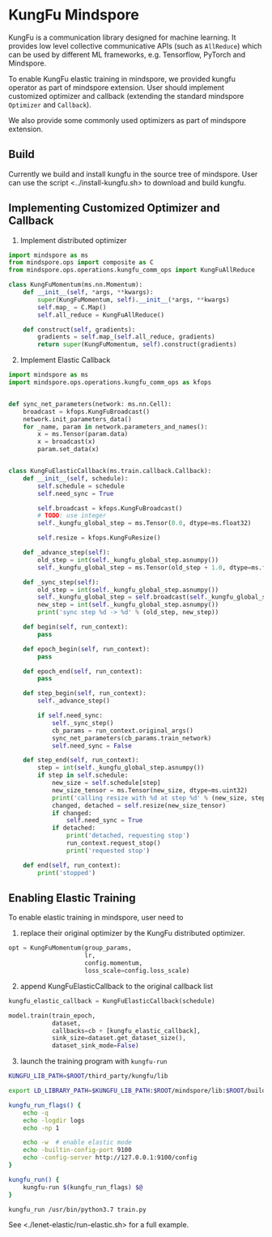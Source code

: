KungFu Mindspore
======

KungFu is a communication library designed for machine learning.
It provides low level collective communicative APIs (such as `AllReduce`) which can be used by different ML frameworks,
e.g. Tensorflow, PyTorch and Mindspore.

To enable KungFu elastic training in mindspore, we provided kungfu operator as part of mindspore extension.
User should implement customized optimizer and callback (extending the standard mindspore `Optimizer` and `Callback`).

We also provide some commonly used optimizers as part of mindspore extension.

## Build

Currently we build and install kungfu in the source tree of mindspore.
User can use the script <../install-kungfu.sh> to download and build kungfu.

## Implementing Customized Optimizer and Callback

1. Implement distributed optimizer

```python
import mindspore as ms
from mindspore.ops import composite as C
from mindspore.ops.operations.kungfu_comm_ops import KungFuAllReduce

class KungFuMomentum(ms.nn.Momentum):
    def __init__(self, *args, **kwargs):
        super(KungFuMomentum, self).__init__(*args, **kwargs)
        self.map_ = C.Map()
        self.all_reduce = KungFuAllReduce()

    def construct(self, gradients):
        gradients = self.map_(self.all_reduce, gradients)
        return super(KungFuMomentum, self).construct(gradients)
```


2. Implement Elastic Callback

```python
import mindspore as ms
import mindspore.ops.operations.kungfu_comm_ops as kfops


def sync_net_parameters(network: ms.nn.Cell):
    broadcast = kfops.KungFuBroadcast()
    network.init_parameters_data()
    for _name, param in network.parameters_and_names():
        x = ms.Tensor(param.data)
        x = broadcast(x)
        param.set_data(x)


class KungFuElasticCallback(ms.train.callback.Callback):
    def __init__(self, schedule):
        self.schedule = schedule
        self.need_sync = True

        self.broadcast = kfops.KungFuBroadcast()
        # TODO: use integer
        self._kungfu_global_step = ms.Tensor(0.0, dtype=ms.float32)

        self.resize = kfops.KungFuResize()

    def _advance_step(self):
        old_step = int(self._kungfu_global_step.asnumpy())
        self._kungfu_global_step = ms.Tensor(old_step + 1.0, dtype=ms.float32)

    def _sync_step(self):
        old_step = int(self._kungfu_global_step.asnumpy())
        self._kungfu_global_step = self.broadcast(self._kungfu_global_step)
        new_step = int(self._kungfu_global_step.asnumpy())
        print('sync step %d -> %d' % (old_step, new_step))

    def begin(self, run_context):
        pass

    def epoch_begin(self, run_context):
        pass

    def epoch_end(self, run_context):
        pass

    def step_begin(self, run_context):
        self._advance_step()

        if self.need_sync:
            self._sync_step()
            cb_params = run_context.original_args()
            sync_net_parameters(cb_params.train_network)
            self.need_sync = False

    def step_end(self, run_context):
        step = int(self._kungfu_global_step.asnumpy())
        if step in self.schedule:
            new_size = self.schedule[step]
            new_size_tensor = ms.Tensor(new_size, dtype=ms.uint32)
            print('calling resize with %d at step %d' % (new_size, step))
            changed, detached = self.resize(new_size_tensor)
            if changed:
                self.need_sync = True
            if detached:
                print('detached, requesting stop')
                run_context.request_stop()
                print('requested stop')

    def end(self, run_context):
        print('stopped')
```


## Enabling Elastic Training

To enable elastic training in mindspore, user need to

1. replace their original optimizer by the KungFu distributed optimizer.

```python
opt = KungFuMomentum(group_params,
                     lr,
                     config.momentum,
                     loss_scale=config.loss_scale)
```

2. append KungFuElasticCallback to the original callback list

```python
kungfu_elastic_callback = KungFuElasticCallback(schedule)

model.train(train_epoch,
            dataset,
            callbacks=cb + [kungfu_elastic_callback],
            sink_size=dataset.get_dataset_size(),
            dataset_sink_mode=False)
```

3. launch the training program with `kungfu-run`

```bash
KUNGFU_LIB_PATH=$ROOT/third_party/kungfu/lib

export LD_LIBRARY_PATH=$KUNGFU_LIB_PATH:$ROOT/mindspore/lib:$ROOT/build/mindspore/_deps/ompi-src/ompi/.libs

kungfu_run_flags() {
    echo -q
    echo -logdir logs
    echo -np 1

    echo -w  # enable elastic mode
    echo -builtin-config-port 9100
    echo -config-server http://127.0.0.1:9100/config
}

kungfu_run() {
    kungfu-run $(kungfu_run_flags) $@
}

kungfu_run /usr/bin/python3.7 train.py
```

See <./lenet-elastic/run-elastic.sh> for a full example.
